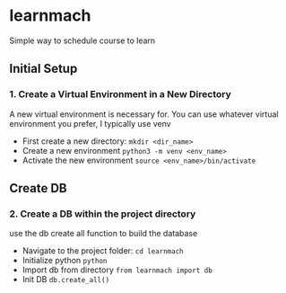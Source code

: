 # learnmach
Simple way to schedule course to learn

## Initial Setup
### 1. Create a Virtual Environment in a New Directory
A new virtual environment is necessary for. You can use
whatever virtual environment you prefer, I typically use venv
- First create a new directory: `mkdir <dir_name>`
- Create a new environment `python3 -m venv <env_name>`
- Activate the new environment `source <env_name>/bin/activate`

## Create DB
### 2. Create a DB within the project directory
use the db create all function to build the database
- Navigate to the project folder: `cd learnmach`
- Initialize python `python`
- Import db from directory `from learnmach import db`
- Init DB `db.create_all()`

